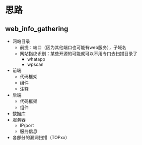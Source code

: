 # 思路
## web_info_gathering
- 网站目录
    - 前提：端口（因为其他端口也可能有web服务），子域名
    - 网站指纹识别：某些开源的可能就可以不用专门去扫描目录了
        - whatapp
        - wpscan
- 前端
    - 代码框架
    - 组件
    - 注释
- 后端
    - 代码框架
    - 组件
- 数据库
- 服务器
    - IP/port
    - 服务信息
- 各部分的漏洞扫描（TOPxx）